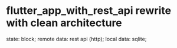 # flutter_app_with_rest_api rewrite with clean architecture

state: block;
remote data: rest api (http);
local data: sqlite;

